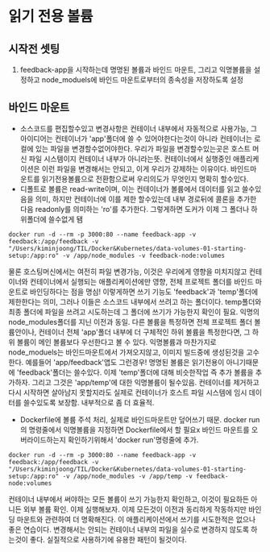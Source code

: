 # 읽기 전용 볼륨

## 시작전 셋팅

1. feedback-app을 시작하는데 명명된 볼륨과 바인드 마운트, 그리고 익명볼륨을 설정하고 node_moduels에 바인드 마운트로부터의 종속성을 저장하도록 설정

## 바인드 마운트

- 소스코드를 편집할수있고 변경사항은 컨테이너 내부에서 자동적으로 사용가능, 그 아이디어는 컨테이너가 'app'폴더에 쓸 수 있어야한다는것이 아니라 컨테이너는 로컬에 있는 파일을 변경할수없어야한다. 우리가 파일을 변경할수있는곳은 호스트 머신 파일 시스템이지 컨테이너 내부가 아니라는뜻. 컨테이너에서 실행중인 애플리케이션은 이런 파일을 변경해서는 안되고, 이게 우리가 강제하는 이유이다. 바인드마운트를 읽기전용볼륨으로 전환함으로써 우리의도가 무엇인지 명확히 할수있다.
- 디폴트로 볼륨은 read-write이며, 이는 컨테이너가 볼륨에서 데이터를 읽고 쓸수있음을 의미, 하지만 컨테이너에 이를 제한 할수있는데 내부 경로뒤에 콜론을 추가한다음 readonly를 의미하는 'ro'를 추가한다. 그렇게하면 도커가 이제 그 폴더나 하위폴더에 쓸수없게 됌

```
docker run -d --rm -p 3000:80 --name feedback-app -v feedback:/app/feedback -v "/Users/kiminjoong/TIL/Docker&Kubernetes/data-volumes-01-starting-setup:/app:ro" -v /app/node_modules -v feedback-node:volumes
```

물론 호스팅머신에서는 여전히 파일 변경가능, 이것은 우리에게 영향을 미치지않고 컨테이너와 컨테이너에서 실행되는 애플리케이션에만 영향, 전체 프로젝트 폴더를 바인드 마운트로 바인딩하다는 점을 명심! 이렇게하면 쓰기 기능도 'feedback'과 'temp'폴더에 제한한다는 의미, 그러나 이들은 소스코드 내부에서 쓰려고 하는 폴더이다. temp폴더와 최종 폴더에 파일을 쓰려고 시도하는데 그 폴더에 쓰기가 가능한지 확인이 필요. 익명의 node_modules폴더를 지닌 이전과 동일. 다른 볼륨을 특정하면 전체 프로젝트 폴더 볼륨안이나, 컨테이너 전체 'app'폴더 내부에 더 구체적인 하위 볼륨을 특정한다면, 그 하위 볼륨이 메인 볼륨보다 우선한다고 볼 수 있다. 익명볼륨과 마찬가지로 node_moduels는 바인드마운트에서 가져오지않고, 이미지 빌드중에 생성된것을 고수한다. 예를들어 'app/feedback'앱도 그런경우! 명명된 볼륨은 읽기전용이 아니기때문에 'feedback'폴더는 쓸수있다. 이제 'temp'폴더에 대해 비슷한작업 즉 추가 볼륨을 추가하자. 그리고 그것은 'app/temp'에 대한 익명볼륨이 될수있음. 컨테이너를 제거하고 다시 시작하면 살아남지 못할지라도 실제로 컨테이너가 호스트 파일 시스템에 임시 데이터를 쓸수있도록 보장함. 내부적으로 좀 더 효율적.

- Dockerfile에 볼륨 주석 처리, 실제로 바인드마운트만 덮어쓰기 때문. docker run의 명령줄에서 익명볼륨을 지정하면 Dockerfile에서 할 필요x 바인드 마운트를 오버라이드하는지 확인하기위해서 'docker run'명령줄에 추가.

```
docker run -d --rm -p 3000:80 --name feedback-app -v feedback:/app/feedback -v "/Users/kiminjoong/TIL/Docker&Kubernetes/data-volumes-01-starting-setup:/app:ro" -v /app/node_modules -v /app/temp -v feedback-node:volumes
```

컨테이너 내부에서 써야하는 모든 볼륨이 쓰기 가능한지 확인하고, 이것이 필요하든 아니든 외부 볼륨 확인. 이제 실행해보자. 이제 모든것이 이전과 동리하게 작동하지만 바인딩 마운트와 관련하여 더 명확해진다. 이 애플리케이션에서 쓰기를 시도한적은 없으나 좋은 연습이다. 변경해서는 안되는 컨테이너 내부의 파일을 실수로 변경하지 않도록 하는것이 좋다. 실질적으로 사용하기에 유용한 패턴이 될것이다.
